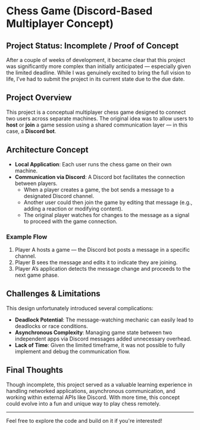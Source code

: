 # Chess Game (Discord-Based Multiplayer Concept)

## Project Status: Incomplete / Proof of Concept

After a couple of weeks of development, it became clear that this project was significantly more complex than initially anticipated — especially given the limited deadline. While I was genuinely excited to bring the full vision to life, I’ve had to submit the project in its current state due to the due date.

## Project Overview

This project is a conceptual multiplayer chess game designed to connect two users across separate machines. The original idea was to allow users to **host** or **join** a game session using a shared communication layer — in this case, a **Discord bot**.

## Architecture Concept

- **Local Application**: Each user runs the chess game on their own machine.
- **Communication via Discord**: A Discord bot facilitates the connection between players.
  - When a player creates a game, the bot sends a message to a designated Discord channel.
  - Another user could then join the game by editing that message (e.g., adding a reaction or modifying content).
  - The original player watches for changes to the message as a signal to proceed with the game connection.

### Example Flow

1. Player A hosts a game — the Discord bot posts a message in a specific channel.
2. Player B sees the message and edits it to indicate they are joining.
3. Player A’s application detects the message change and proceeds to the next game phase.

## Challenges & Limitations

This design unfortunately introduced several complications:

- **Deadlock Potential**: The message-watching mechanic can easily lead to deadlocks or race conditions.
- **Asynchronous Complexity**: Managing game state between two independent apps via Discord messages added unnecessary overhead.
- **Lack of Time**: Given the limited timeframe, it was not possible to fully implement and debug the communication flow.

## Final Thoughts

Though incomplete, this project served as a valuable learning experience in handling networked applications, asynchronous communication, and working within external APIs like Discord. With more time, this concept could evolve into a fun and unique way to play chess remotely.

---

Feel free to explore the code and build on it if you're interested!
